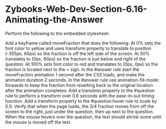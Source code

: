 # Zybooks-Web-Dev-Section-6.16-Animating-the-Answer
Perform the following to the embedded stylesheet:

Add a keyframe called moveFraction that does the following:
At 0% sets the font color to yellow and uses transform property to translate to position (-355px, 60px) so the fraction is off the left side of the screen.
At 50% translates to (0px, 60px) so the fraction is just below and right of the question.
At 100% sets font color to red and translates to (0px, 0px) so the fraction is located next to the = sign.
In the #answer rule start the moveFraction animation 1 second after the CSS loads, and make the animation duration 2 seconds.
In the #answer rule use animation-fill-mode: forwards to keep the fraction from resetting back to the original location after the animation completes.
Add a transition property to the #question rule to perform a transform over 0.6 seconds with the ease-in-out timing function.
Add a transform property to the #question:hover rule to scale by 0.9.
Verify that when the page loads, the 3/4 fraction moves from off the screen to the right, just under the question, then up next to the question. When the mouse hovers over the question, the text should shrink some until the mouse is moved off the text.
